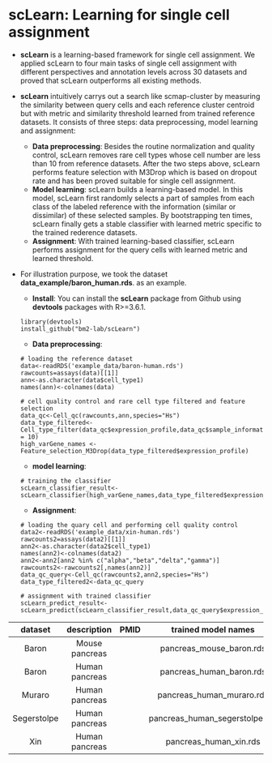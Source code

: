 # **scLearn: Learning for single cell assignment**

* **scLearn** is a learning-based framework for single cell assignment. We applied scLearn to four main tasks of single cell assignment with different perspectives and annotation levels across 30 datasets and proved that scLearn outperforms all existing methods.
* **scLearn** intuitively carrys out a search like scmap-cluster by measuring the similarity between query cells and each reference cluster centroid but with metric and similarity threshold learned from trained reference datasets. It consists of three steps: data preprocessing, model learning and assignment:
  * **Data preprocessing**: Besides the routine normalization and quality control, scLearn removes rare cell types whose cell number are less than 10 from reference datasets. After the two steps above, scLearn performs feature selection with M3Drop which is based on dropout rate and has been proved suitable for single cell assignment.
  * **Model learning**: scLearn builds a learning-based model. In this model, scLearn first randomly selects a part of samples from each class of the labeled reference with the information (similar or dissimilar) of these selected samples. By bootstrapping ten times, scLearn finally gets a stable classifier with learned metric specific to the trained rederence datasets.
  * **Assignment**: With trained learning-based classifier, scLearn performs assignment for the query cells with learned metric and learned threshold.
  


* For illustration purpose, we took the dataset **data_example/baron_human.rds**. as an example.
    * **Install**: You can install the **scLearn** package from Github using **devtools** packages with R>=3.6.1.
    ```
    library(devtools)
    install_github("bm2-lab/scLearn")
    ```
    * **Data preprocessing**:
    ```
    # loading the reference dataset
    data<-readRDS('example_data/baron-human.rds')
    rawcounts=assays(data)[[1]]
    ann<-as.character(data$cell_type1)
    names(ann)<-colnames(data)
    
    # cell quality control and rare cell type filtered and feature selection
    data_qc<-Cell_qc(rawcounts,ann,species="Hs")
    data_type_filtered<-Cell_type_filter(data_qc$expression_profile,data_qc$sample_information,min_cell_number = 10)
    high_varGene_names <- Feature_selection_M3Drop(data_type_filtered$expression_profile)
    ```
    
    * **model learning**:
    ```
    # training the classifier
    scLearn_classifier_result<-scLearn_classifier(high_varGene_names,data_type_filtered$expression_profile,data_type_filtered$sample_information)
    ```
    
    * **Assignment**:
    ```
    # loading the quary cell and performing cell quality control
    data2<-readRDS('example_data/xin-human.rds')
    rawcounts2=assays(data2)[[1]]
    ann2<-as.character(data2$cell_type1)
    names(ann2)<-colnames(data2)
    ann2<-ann2[ann2 %in% c("alpha","beta","delta","gamma")]
    rawcounts2<-rawcounts2[,names(ann2)]
    data_qc_query<-Cell_qc(rawcounts2,ann2,species="Hs")
    data_type_filtered2<-data_qc_query
    
    # assignment with trained classifier
    scLearn_predict_result<-scLearn_predict(scLearn_classifier_result,data_qc_query$expression_profile)
    
    ```

| dataset | description | PMID | trained model names |
| :------: | :------: | :------: | :------: |
| Baron | Mouse pancreas |  | pancreas_mouse_baron.rds |
| Baron | Human pancreas |  | pancreas_human_baron.rds |
| Muraro | Human pancreas |  | pancreas_human_muraro.rds |
| Segerstolpe | Human pancreas |  | pancreas_human_segerstolpe.rds |
| Xin | Human pancreas |  | pancreas_human_xin.rds |


